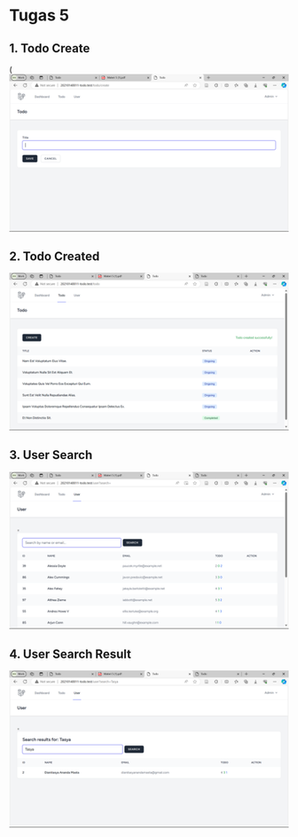 # Tugas 5

## 1. Todo Create

(![alt text](<SS create.png>)

## 2. Todo Created

![alt text](image-2.png)

## 3. User Search

![alt text](image-3.png)

## 4. User Search Result

![alt text](image-1.png)
